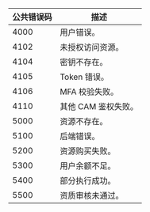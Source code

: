 
|公共错误码|描述|
|---------|----|
|4000|用户错误。|
|4102|未授权访问资源。|
|4104|密钥不存在。|
|4105|Token 错误。|
|4106|MFA 校验失败。|
|4110|其他 CAM 鉴权失败。|
|5000|资源不存在。|
|5100|后端错误。|
|5200|资源购买失败。|
|5300|用户余额不足。|
|5400|部分执行成功。|
|5500|资质审核未通过。|
